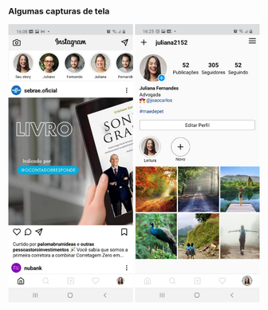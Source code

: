 ### Algumas capturas de tela
<p>
  <img src="/screenshots/c4b8c5b6-7e49-4d47-803e-9d8f6117fe69.jfif" width="250" alt="Imagem da tela inicial do instagram"/>
  <img src="/screenshots/d8e343ae-f2b8-49e5-acec-a98dfd590882.jfif" width="250" alt="Imagem da tela perfil do instagram"/>
</p>
